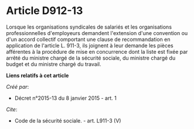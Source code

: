 # Article D912-13

Lorsque les organisations syndicales de salariés et les organisations professionnelles d'employeurs demandent l'extension
d'une convention ou d'un accord collectif comportant une clause de recommandation en application de l'article L. 911-3, ils
joignent à leur demande les pièces afférentes à la procédure de mise en concurrence dont la liste est fixée par arrêté du
ministre chargé de la sécurité sociale, du ministre chargé du budget et du ministre chargé du travail.

**Liens relatifs à cet article**

_Créé par_:

  - Décret n°2015-13 du 8 janvier 2015 - art. 1

_Cite_:

  - Code de la sécurité sociale. - art. L911-3 (V)

